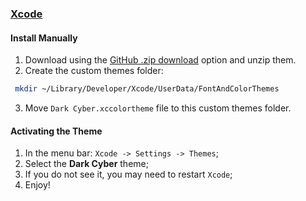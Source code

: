 ### [Xcode](https://developer.apple.com/xcode/)

#### Install Manually

1. Download using the [GitHub .zip download](https://github.com/jonypeixoto/Dark-Cyber-Xcode/archive/main.zip) option and unzip them.
2. Create the custom themes folder:

```bash
 mkdir ~/Library/Developer/Xcode/UserData/FontAndColorThemes
```

3. Move `Dark Cyber.xccolortheme` file to this custom themes folder.

#### Activating the Theme

1. In the menu bar: `Xcode -> Settings -> Themes`;
2. Select the **Dark Cyber** theme;
3. If you do not see it, you may need to restart `Xcode`;
4. Enjoy!